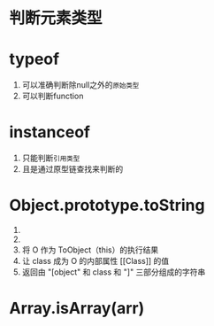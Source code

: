 # 判断元素类型

# typeof
1. 可以准确判断除null之外的`原始类型`
2. 可以判断function

# instanceof
1. 只能判断`引用类型`
2. 且是通过原型链查找来判断的

# Object.prototype.toString
1. 
2. 
3. 将 O 作为 ToObject（this）的执行结果
4. 让 class 成为 O 的内部属性 [[Class]] 的值
5. 返回由 "[object" 和 class 和 "]" 三部分组成的字符串

# Array.isArray(arr)
